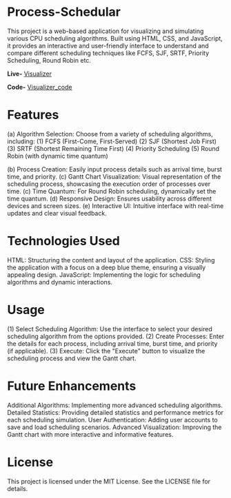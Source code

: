 # Process-Schedular
This project is a web-based application for visualizing and simulating various CPU scheduling algorithms. Built using HTML, CSS, and JavaScript, it provides an interactive and user-friendly interface to understand and compare different scheduling techniques like FCFS, SJF, SRTF, Priority Scheduling, Round Robin etc.

**Live-** [Visualizer](https://abhishekkumar369.github.io/Sorting-Algo-Visualizer/) 

**Code-** [Visualizer_code](https://github.com/abhishekkumar369/Sorting-Algo-Visualizer.git)

# Features
(a) Algorithm Selection: Choose from a variety of scheduling algorithms, including:
 (1) FCFS (First-Come, First-Served)
 (2) SJF (Shortest Job First)
 (3) SRTF (Shortest Remaining Time First)
 (4) Priority Scheduling
 (5) Round Robin (with dynamic time quantum)
 
(b) Process Creation: Easily input process details such as arrival time, burst time, and priority.
(c) Gantt Chart Visualization: Visual representation of the scheduling process, showcasing the execution order of processes over time.
(c) Time Quantum: For Round Robin scheduling, dynamically set the time quantum.
(d) Responsive Design: Ensures usability across different devices and screen sizes.
(e) Interactive UI: Intuitive interface with real-time updates and clear visual feedback.

# Technologies Used
 HTML: Structuring the content and layout of the application.
 CSS: Styling the application with a focus on a deep blue theme, ensuring a visually appealing design.
 JavaScript: Implementing the logic for scheduling algorithms and dynamic interactions.

# Usage
(1) Select Scheduling Algorithm: Use the interface to select your desired scheduling algorithm from the options provided.
(2) Create Processes: Enter the details for each process, including arrival time, burst time, and priority (if applicable).
(3) Execute: Click the "Execute" button to visualize the scheduling process and view the Gantt chart.


# Future Enhancements
Additional Algorithms: Implementing more advanced scheduling algorithms.
Detailed Statistics: Providing detailed statistics and performance metrics for each scheduling simulation.
User Authentication: Adding user accounts to save and load scheduling scenarios.
Advanced Visualization: Improving the Gantt chart with more interactive and informative features.

# License
This project is licensed under the MIT License. See the LICENSE file for details.



 
